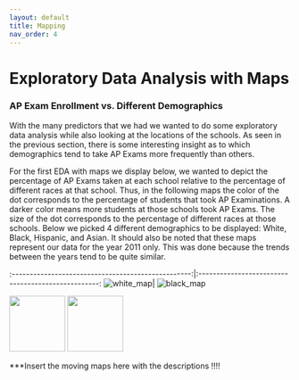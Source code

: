 ```yaml
---
layout: default
title: Mapping 
nav_order: 4
---
```



# Exploratory Data Analysis with Maps

### AP Exam Enrollment vs. Different Demographics 

With the many predictors that we had we wanted to do some exploratory data analysis while also looking at the locations of the schools. As seen in the previous section, there is some interesting insight as to which demographics tend to take AP Exams more frequently than others.  

For the first EDA with maps we display below, we wanted to depict the percentage of AP Exams taken at each school relative to the percentage of different races at that school. Thus, in the following maps the color of the dot corresponds to the percentage of students that took AP Examinations. A darker color means more students at those schools took AP Exams. The size of the dot corresponds to the percentage of different races at those schools. Below we picked 4 different demographics to be displayed: White, Black, Hispanic, and Asian. It should also be noted that these maps represent our data for the year 2011 only. This was done because the trends between the years tend to be quite similar. 

:--------------------------------------------------:|:--------------------------------------------------:
![white_map](../../assets/images/white_map.png)|  ![black_map](../../assets/images/black_map.png)

<p float="left">
  <img src="../../assets/images/white_map.png" width="100" />
  <img src="../../assets/images/black_map.png" width="100" /> 
</p>

***Insert the moving maps here with the descriptions !!!! 
